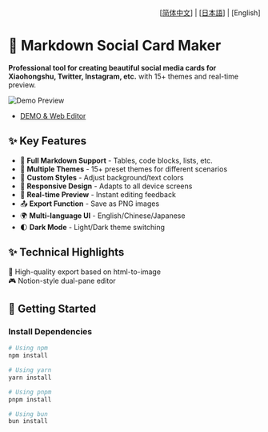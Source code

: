 <div align="right">
  [<a href="./README.md">简体中文</a>] | [<a href="./README_JP.md">日本語</a>] | [English]
</div>

# 🎨 Markdown Social Card Maker

**Professional tool for creating beautiful social media cards for Xiaohongshu, Twitter, Instagram, etc.** with 15+ themes and real-time preview.

![Demo Preview](https://picsum.photos/800/400)

- [DEMO & Web Editor](https://md.jingtu-tech.com)

## ✨ Key Features

- 📝 **Full Markdown Support** - Tables, code blocks, lists, etc.
- 🎨 **Multiple Themes** - 15+ preset themes for different scenarios
- 🌈 **Custom Styles** - Adjust background/text colors
- 📱 **Responsive Design** - Adapts to all device screens
- 🔄 **Real-time Preview** - Instant editing feedback
- 📤 **Export Function** - Save as PNG images
- 🌍 **Multi-language UI** - English/Chinese/Japanese
- 🌓 **Dark Mode** - Light/Dark theme switching

## ✨ Technical Highlights
📸 High-quality export based on html-to-image  
🎮 Notion-style dual-pane editor

## 🚀 Getting Started

### Install Dependencies

```bash
# Using npm
npm install

# Using yarn
yarn install

# Using pnpm
pnpm install

# Using bun
bun install